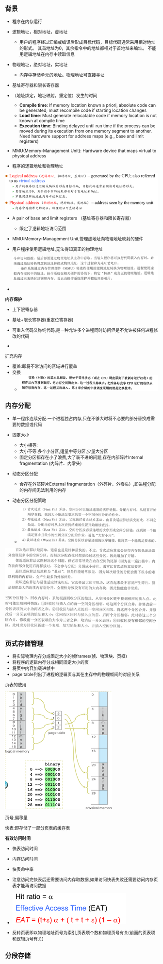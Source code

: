 ## 背景

* 程序在内存运行
* 逻辑地址，相对地址，虚地址
  * 用户的程序经过汇编或编译后形成目标代码，目标代码通常采用相对地址的形式。
    其首地址为0，其余指令中的地址都相对于首地址来编址。
    不能用逻辑地址在内存中读取信息
* 物理地址，绝对地址，实地址
  * 内存中存储单元的地址。物理地址可直接寻址

* 基址寄存器和限长寄存器
* （地址绑定，地址映射，重定位）发生的时间
  * **Compile time**: If memory location known a priori, absolute code can be generated; must recompile code if starting location changes
  * **Load time**: Must generate relocatable code if memory location is not known at compile time
  * **Execution time**: Binding delayed until run time if the process can be moved during its execution from one memory segment to another. Need hardware support for address maps (e.g., base and limit registers)

* MMU(Memory-Management Unit): Hardware device that maps virtual to physical address 





* 程序的逻辑地址和物理地址

![image-20230215182008786](assets/ch8-主存/image-20230215182008786.png)

* A pair of base and limit registers （基址寄存器和限长寄存器）

  * 限定了逻辑地址访问范围

  

* MMU:Memory-Management Unit,管理虚地址向物理地址映射的硬件

* 用户程序使用逻辑地址,无法得知真正的物理地址

  ![image-20230215182451337](assets/ch8-主存/image-20230215182451337.png)

* 

**内存保护**

* 上下限寄存器
* 基址+限长寄存器(重定位寄存器)





* 可重入代码又称纯代码,是一种允许多个进程同时访问但是不允许被任何进程修改的代码
* 

扩充内存

* 覆盖:即将不常访问的区域进行覆盖
* 交换
  * ![image-20230215182939474](assets/ch8-主存/image-20230215182939474.png)





## 内存分配

* 单一程序连续分配:一个进程独占内存,只在不够大时将不必要的部分替换成需要的数据或代码
* 固定大小
  * 大小相等:
  * 大小不等:多个小分区,适量中等分区,少量大分区
  * 固定分区都存在小了浪费,大了装不进的问题,存在内部碎片Internal fragmentation (内碎片、内零头) 

* 动态分区分配
  * 会存在外部碎片External fragmentation（外碎片、外零头）,即进程分配的内存间无法利用的内存
* 动态分区分配策略
  * ![image-20230215183516603](assets/ch8-主存/image-20230215183516603.png)

![image-20230215183606937](assets/ch8-主存/image-20230215183606937.png)

![image-20230215183718595](assets/ch8-主存/image-20230215183718595.png)







## 页式存储管理

* 将实际物理内存分成固定大小的帧frames(帧、物理块、页框)
* 将程序的逻辑内存分成相同固定大小的页
* 将页中内容加载进帧中
* page table列出了进程的逻辑页与其在主存中的物理帧间的对应关系



页表的使用

![image-20230215184312052](assets/ch8-主存/image-20230215184312052.png)

页号,偏移量

快表:即存储了一部分页表的缓存表



**有效访问时间**

* 快表访问时间
* 内存访问时间
* 快表命中率
* 注意访问完快表后还需要访问内存取数据,如果访问快表失败还需要访问内存页表才能再访问数据

* ![image-20230215184600251](assets/ch8-主存/image-20230215184600251.png)

* 反转页表即以物理地址页号为索引,页表项个数和物理页号有关(前面的页表项和逻辑页号有关)



## 分段存储








